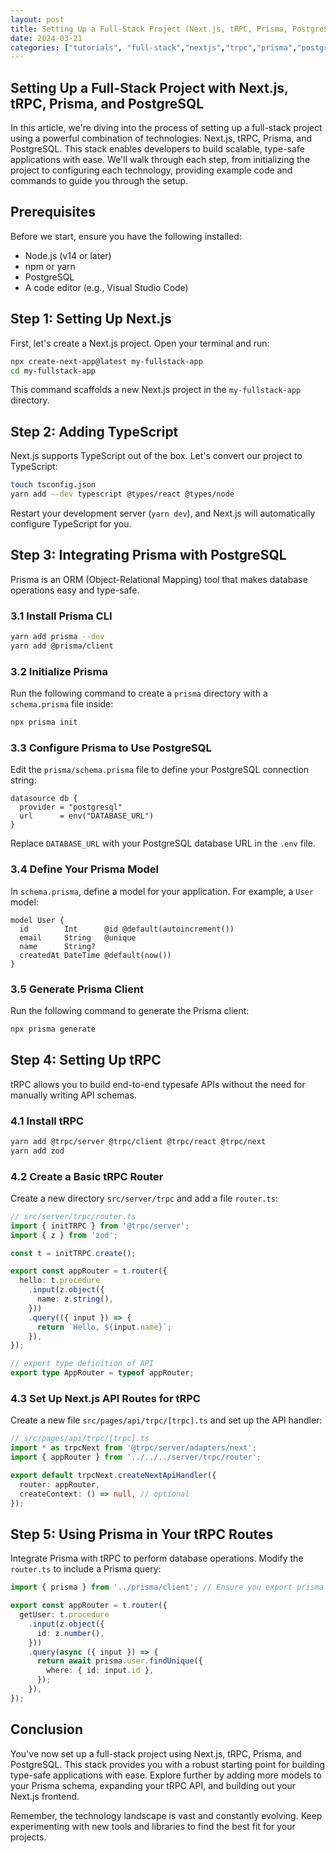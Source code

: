```yaml
---
layout: post
title: Setting Up a Full-Stack Project (Next.js, tRPC, Prisma, PostgreSQL)
date: 2024-03-21
categories: ["tutorials", "full-stack","nextjs","trpc","prisma","postgresql"]
---
```

## Setting Up a Full-Stack Project with Next.js, tRPC, Prisma, and PostgreSQL

In this article, we're diving into the process of setting up a full-stack project using a powerful combination of technologies: Next.js, tRPC, Prisma, and PostgreSQL. This stack enables developers to build scalable, type-safe applications with ease. We'll walk through each step, from initializing the project to configuring each technology, providing example code and commands to guide you through the setup.

## Prerequisites

Before we start, ensure you have the following installed:

- Node.js (v14 or later)
- npm or yarn
- PostgreSQL
- A code editor (e.g., Visual Studio Code)

## Step 1: Setting Up Next.js

First, let's create a Next.js project. Open your terminal and run:

```bash
npx create-next-app@latest my-fullstack-app
cd my-fullstack-app
```

This command scaffolds a new Next.js project in the `my-fullstack-app` directory.

## Step 2: Adding TypeScript

Next.js supports TypeScript out of the box. Let's convert our project to TypeScript:

```bash
touch tsconfig.json
yarn add --dev typescript @types/react @types/node
```

Restart your development server (`yarn dev`), and Next.js will automatically configure TypeScript for you.

## Step 3: Integrating Prisma with PostgreSQL

Prisma is an ORM (Object-Relational Mapping) tool that makes database operations easy and type-safe.

### 3.1 Install Prisma CLI

```bash
yarn add prisma --dev
yarn add @prisma/client
```

### 3.2 Initialize Prisma

Run the following command to create a `prisma` directory with a `schema.prisma` file inside:

```bash
npx prisma init
```

### 3.3 Configure Prisma to Use PostgreSQL

Edit the `prisma/schema.prisma` file to define your PostgreSQL connection string:

```prisma
datasource db {
  provider = "postgresql"
  url      = env("DATABASE_URL")
}
```

Replace `DATABASE_URL` with your PostgreSQL database URL in the `.env` file.

### 3.4 Define Your Prisma Model

In `schema.prisma`, define a model for your application. For example, a `User` model:

```prisma
model User {
  id        Int      @id @default(autoincrement())
  email     String   @unique
  name      String?
  createdAt DateTime @default(now())
}
```

### 3.5 Generate Prisma Client

Run the following command to generate the Prisma client:

```bash
npx prisma generate
```

## Step 4: Setting Up tRPC

tRPC allows you to build end-to-end typesafe APIs without the need for manually writing API schemas.

### 4.1 Install tRPC

```bash
yarn add @trpc/server @trpc/client @trpc/react @trpc/next
yarn add zod
```

### 4.2 Create a Basic tRPC Router

Create a new directory `src/server/trpc` and add a file `router.ts`:

```typescript
// src/server/trpc/router.ts
import { initTRPC } from '@trpc/server';
import { z } from 'zod';

const t = initTRPC.create();

export const appRouter = t.router({
  hello: t.procedure
    .input(z.object({
      name: z.string(),
    }))
    .query(({ input }) => {
      return `Hello, ${input.name}`;
    }),
});

// export type definition of API
export type AppRouter = typeof appRouter;
```

### 4.3 Set Up Next.js API Routes for tRPC

Create a new file `src/pages/api/trpc/[trpc].ts` and set up the API handler:

```typescript
// src/pages/api/trpc/[trpc].ts
import * as trpcNext from '@trpc/server/adapters/next';
import { appRouter } from '../../../server/trpc/router';

export default trpcNext.createNextApiHandler({
  router: appRouter,
  createContext: () => null, // optional
});
```

## Step 5: Using Prisma in Your tRPC Routes

Integrate Prisma with tRPC to perform database operations. Modify the `router.ts` to include a Prisma query:

```typescript
import { prisma } from '../prisma/client'; // Ensure you export prisma from your Prisma setup

export const appRouter = t.router({
  getUser: t.procedure
    .input(z.object({
      id: z.number(),
    }))
    .query(async ({ input }) => {
      return await prisma.user.findUnique({
        where: { id: input.id },
      });
    }),
});
```

## Conclusion

You've now set up a full-stack project using Next.js, tRPC, Prisma, and PostgreSQL. This stack provides you with a robust starting point for building type-safe applications with ease. Explore further by adding more models to your Prisma schema, expanding your tRPC API, and building out your Next.js frontend.

Remember, the technology landscape is vast and constantly evolving. Keep experimenting with new tools and libraries to find the best fit for your projects.
